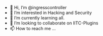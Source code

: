 - 👋 Hi, I’m @ingresscontroller
- 👀 I’m interested in Hacking and Security
- 🌱 I’m currently learning all.
- 💞️ I’m looking to collaborate on IITC-Plugins
- 📫 How to reach me ...

<!---
ingresscontroller/ingresscontroller is a ✨ special ✨ repository because its `README.md` (this file) appears on your GitHub profile.
You can click the Preview link to take a look at your changes.
--->
